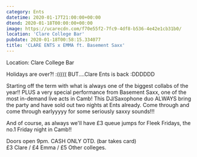 ```yaml
---
category: Ents
datetime: 2020-01-17T21:00:00+00:00
dtend: 2020-01-18T00:00:00+00:00
image: https://ucarecdn.com/f70e55f2-7fc9-4df8-b536-4e42e1cb31b0/
location: 'Clare College Bar'
pubdate: 2020-01-18T00:58:15.334077
title: 'CLARE ENTS x EMMA ft. Basement Saxx'
---
```

Location: Clare College Bar

Holidays are over?! :((((( BUT....Clare Ents is back :DDDDDD   
  
Starting off the term with what is always one of the biggest collabs of the year!! PLUS a very special performance from Basement Saxx, one of the most in-demand live acts in Camb! This DJ/Saxophone duo ALWAYS bring the party and have sold out two nights at Ents already. Come through and come through earlyyyyy for some seriously saxxy sounds!!!  
  
And of course, as always we'll have £3 queue jumps for Fleek Fridays, the no.1 Friday night in Camb!!  
  
Doors open 9pm. CASH ONLY OTD. (bar takes card)  
£3 Clare / £4 Emma / £5 Other colleges.


